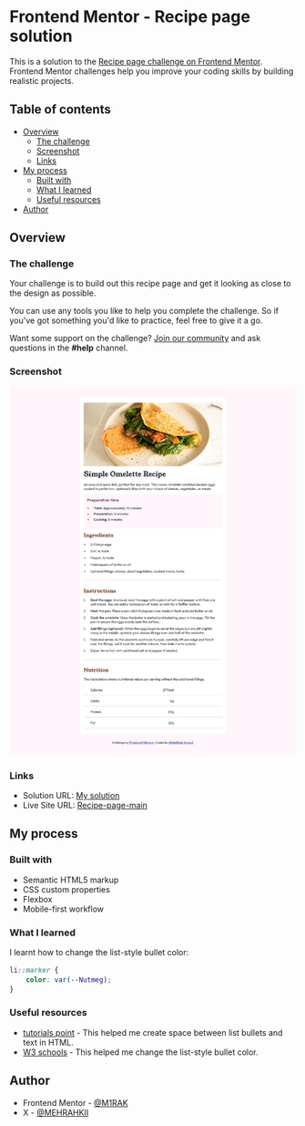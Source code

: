 # Frontend Mentor - Recipe page solution

This is a solution to the [Recipe page challenge on Frontend Mentor](https://www.frontendmentor.io/challenges/recipe-page-KiTsR8QQKm).
Frontend Mentor challenges help you improve your coding skills by building realistic projects.

## Table of contents

-   [Overview](#overview)
    -   [The challenge](#the-challenge)
    -   [Screenshot](#screenshot)
    -   [Links](#links)
-   [My process](#my-process)
    -   [Built with](#built-with)
    -   [What I learned](#what-i-learned)
    -   [Useful resources](#useful-resources)
-   [Author](#author)

## Overview

### The challenge

Your challenge is to build out this recipe page and get it looking as close to the design as possible.

You can use any tools you like to help you complete the challenge. So if you've got something you'd like to practice, feel free to give it a go.

Want some support on the challenge? [Join our community](https://www.frontendmentor.io/community) and ask questions in the **#help** channel.

### Screenshot

![](./screenshot.jpg)

### Links

-   Solution URL: [My solution](https://github.com/M1RAK/Frontend-Mentor/tree/recipe-page-main)
-   Live Site URL: [Recipe-page-main](https://recipe-page-main--steady-gecko-afcceb.netlify.app/)

## My process

### Built with

-   Semantic HTML5 markup
-   CSS custom properties
-   Flexbox
-   Mobile-first workflow

### What I learned

I learnt how to change the list-style bullet color:

```css
li::marker {
	color: var(--Nutmeg);
}
```

### Useful resources

-   [tutorials point](https://www.tutorialspoint.com/How-to-create-space-between-list-bullets-and-text-in-HTML) - This helped me create space between list bullets and text in HTML.
-   [W3 schools](https://www.w3schools.com/howto/howto_css_bullet_color.asp) - This helped me change the list-style bullet color.

## Author

-   Frontend Mentor - [@M1RAK](https://www.frontendmentor.io/profile/M1RAK)
-   X - [@MEHRAHKII](https://www.x.com/MEHRAHKII)

